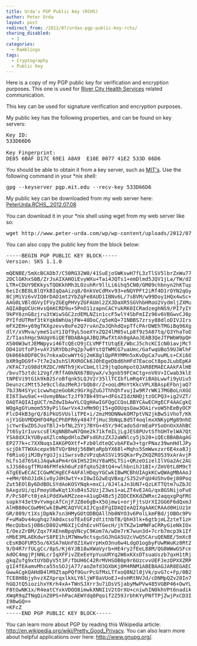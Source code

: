 ```yaml
---
title: Urda's PGP Public Key (RCHS)
author: Peter Urda
layout: post
redirect_from: /2012/07/urdas-pgp-public-key-rchs/
sharing_disabled:
  - 1
categories:
  - Ramblings
tags:
  - Cryptography
  - Public Key
---
```


Here is a copy of my PGP public key for verification and encryption purposes. This one is used for <a href="http://www.rivercityhealthservices.com" class="external external_icon" target="_blank">River City Health Services</a> related communication.

This key can be used for signature verification and encryption purposes.

My public key has the following properties, and can be found on key servers:

<pre class="brush: plain; title: ; notranslate" title="">Key ID:
533D66D6

Key Fingerprint:
DE85 6BAF D17C 69E1 A8A9  E10E 0077 41E2 533D 66D6
</pre>

You should be able to obtain it from a key server, such as <a href="http://pgp.mit.edu/" class="external external_icon" target="_blank">MIT's</a>. Use the following command in your *nix shell:

<pre class="brush: bash; title: ; notranslate" title="">gpg --keyserver pgp.mit.edu --recv-key 533D66D6
</pre>

My public key can be downloaded from my web server here: [PeterUrda.RCHS_.2012.07.08][1]

You can download it in your *nix shell using wget from my web server like so:

<pre class="brush: bash; title: ; notranslate" title="">wget http://www.peter-urda.com/wp/wp-content/uploads/2012/07/PeterUrda.RCHS_.2012.07.08.gpg
</pre>

You can also copy the public key from the block below:

<pre class="brush: plain; title: ; notranslate" title="">-----BEGIN PGP PUBLIC KEY BLOCK-----
Version: SKS 1.1.0

mQENBE/5mXcBCADb7/C50RG32W0/41SuEjoSWKswH7fL3zTlSV5lbrZxWu77bcjwXVtoWOXv
2DClGKhxS0B/ZrJsAIXAHOiEvyWXu+Tai4JQTs1+emDlmd5JQV1jLa/TW/dZkVtkTlEepxgR
LTR+CDUY9EKkysTQOKkhMh3LOzuhRr9llLi6ihq5CN0/GM09chbnyn2hKTupDrAQrZ8mqYzc
6eiIcBE8L8lQYkBIqQaAizq8/0nkVeCdMxv93+eNQYPFt2iRf4D1rOYN2qGysRd0lOelxP8h
8CjMiVz6vVIQ0rDAO1mt2YbZqFe8AUD1IBNv6L/7sBVM/w99Doy1HQx4wSc+4VGYpCHNABEB
AAG0LVBldGVyIFVyZGEgPHVyZGFAUml2ZXJDaXR5SGVhbHRoU2VydmljZXMuY29tPokBHAQQ
AQIABgUCUcHvsQAKCRD9u+5PnO11zapnCACYukRK0ICRadzeghNS9/PI7yIYPNzKlUWvpwb7
9kPY6znG8zjru3tWiwSGC2zdEMLNZin1ccF5wlY4SbFmIZz96v6VBGwvCJ0ps1uf/raO+6CG
PYIfdUTRmf3tkYqk6WhUajFW+40DoC/q5eKQ+7INBBS7zrsy88dloDIVJIrsa7s5tmW0MolR
mFX2EH+y69gTKXgzevv8oFe2Q7rvAnZoJQhhdQxpTfcPArDWEhTMGiBq96XgUDCTktmjVD7V
dlY/xVMva/ymeS1uYiIQf9yL5oeXYxZQ24lM05vLp8f9z5A87tq/Q3YhaToDhlh0D0DcTLNg
Z/T1ashHgc9AUgV6iQEfBDABAgAJBQJRwfXtAh0gAAoJEAB3QeJTPWbW9pQH/2Sbs7la409L
XS00W3wtJEMWpyvi46TcQEcO9jCLVMFftUtqEE/WbcJ5chcKCIcN0iavjMcT2cK7B89J/CvF
DD41UtfoP3+vAYJSRYDbzPq2p7w0YstQTWMCG7uaUmc/GafwqUBo59UJWlhF7WHzwa6SwNbx
Ok066k0DF0C9s7nkxaOcwWYtGj2mK8glQpPRYMMn5xKvDpCa7uuMLs+CXi60rI4gcSkwA9Fx
bXR9gDG9f+7t7e2a3shSlRXROCk6J0hEgeDbd6hHFd7EacoCt8poJLubEpKAsj+bAJGVyo5n
/KFAC7zG98dtRZDC/HNTh9jKvCbmLtl29jtqOoHpotOJAR8EMAECAAkFAlHB9k8CHSAACgkQ
/bvuT5ztdc12Vgf/RffA0kNX67BUywX/v3gnb59FCmCtg+nV6V+ICwab3klEdzsc6dCdSs9w
tNPEVi9tG1k9k02SroBfqnk5LQJV2r35llTCIbfLmRq4YiBAbLwwfi9yUiu5R3QIE0B9NuYW
DeunzczMtt5Je9cCldazMeRJrbQb8r/Z+ooLdMnYtKkcVPLXBAspEFbnjaQ7YiY97UIwM9hJ
7bJ3N4SYyc1cwwhqzeGobKz9GrXgZuGJThhQhfvujIw9R7rWK17MGBoLnXGGsi27Td0pU/Bf
EI6T3wu9aC++UvmyBNacTzJf97Bk49tw+dFGsZIdzNHDjtzOCPQ3+ig2VZT/6nO+wvDF0IkB
OAQTAQIAIgUCT/mZdwIbAwYLCQgHAwIGFQgCCQoLBBYCAwECHgECF4AACgkQAHdB4lM9ZtZN
WQgAgGYumom559yPilGwrVx4JxMm9OjI5+gOOUqsOaw3OAirvoW5hEeByOCM/NnzF0rXqgPW
FlcD4kB3grQ/8iPkUSVUsliTPE+i/2mzM9DNNwkOM7ptVN2jkBw5iVhoT/KNEM2aK+fEbooO
njY1GbVMDQHFO4RpCPhDFR6y4847fjHuc3bNqL8d5T4oqlmxXNKypMg89nhDuKpF6pW7govU
jcYwrEwZDSJuoTBlJ+bfNL25Yj7BYG+45Y/94Cado5drmEaPYSoOnOxXAhBCG4h620dKjez+
7t6Sy1rIuvscsElKgNNBhwN7Qme2k71kfmILjLgJES8PUvtSfhUHTelWA7QtUGV0ZXIgVXJk
YSA8dXJkYUByaXZlcmNpdHloZWFsdGhzZXJ2aWNlcy5jb20+iQEcBBABAgAGBQJRwffaAAoJ
EP277k+c7XXNuqsIAKGPOXtf+Fzb0ldteQCvbAFEw3+tgrPNaz39wnHdlJPyBZDM9HQ4eo9c
scjDkTTWXAcepx9bTVQr8Hdj56BWtaRpbYX68l+Mqhs5SmWwxzxr6E4xa8Jj9EkHetvTaHwx
f6RiuGjiMJByYgUJjsiSwrsvBzVPzqbASSVi9SQKarPyZKQZRO539xArAvjR8NQ9PO5FlWts
hLfs1d76S4iJAqwkaPm4rGkIHS2IHzY8aM5LTSi+QRzeO1zelIlVGa2Ac2AU/SplfvgGCCat
sJJS66sgfTRU46FMfekh6uFz8fqXo528tQ4+wlhbnihJ1BI+/ZmV0tL8M9cT9BzzQUGwzO6J
ATgEEwECACICGwMCHgECF4AFAlHDqyYGCwkIBwMCBhUIAgkKCwQWAgMBAAoJEAB3QeJTPWbW
+eMH/0hOJ1dkiv0yJdH3wtY+xI0wIG2wEqVBxg/SJ52vFqU4UShv0ej80Poqu+0KUciOY2SJ
Zut5EOlBy6DdBOLSYdAoKOSYNqk+mxCi/8J4laJn3UN7+QzLKTTQtm7uZbJGvKfM5XKrx57+
bAxgzUi/qiFmoyU6wKqt1XsB4s52UzjZ3ws1+aLZT4vEJAG/qx8GSNijoFu0DJDS6euJK42W
F/PcS0Fct0jeAiPddXwkMZzee+A1ugD4Bz5jZQDCEKKdZWRxc2aqqxgPqFRGGmAGuDXHuxM3
sopkY43et9vYvmgcAfCnjFJZ8e6gB+X5Gjmwi+orjFjtsUrXI2GG6F6dQxmJATkEEwECACMF
AlHB80oCGwMHCwkIBwMCAQYVCAIJCgsEFgIDAQIeAQIXgAAKCRAAd0HiUz1m1nNPCACudrUZ
GR/809/t1XsjDpNk7sn3HMyGOtODBQAllhb0NYO3v6PolLkmFBd/jOBOc9PVmg7z8umMc7jy
F+uMaDv44ughqz7A0dxcsoTExEGFzdtithbTB/QhH3lk+6gtbjmLZzteT1zHQ9OfCVTtUEnM
MecQUbxSjOB6cD802vM6XIjCdhEcvHTGecH/jhTKZw1mMWFaCRRyGieNkIOxw0wMou7wIhUS
I/OezZrBM/Zqx7FAEnmBpqVNcyC9Kom7A/wDe7rK7wun3d+7crb7mcp3k1IfQ6o2LrT0W8Ae
nMbE3MLAEKdwrS8FE1hiM7Wmw9ctsguSGJhGA5U2cVwQ5CAruQENBE/5mXcBCAC+obCHoVqG
cEsKBGFUR55o/6XSA7mUnF8Z1XwVrpHxO3nu6w4LdgO1ogbyFUwRWuKz8RtZ7MLHrWf6Jzwa
9/D4R7rfULgCc/8pS/Kj6YJB18wXWaVyrb+HE4ry2fEeL88M/QG8WWwGSFcmd3yQ0rvX5TVp
AdOC4mgjPjNNLcrIqXFFivZEeEeYpYuuURYq2W6xKXsDTsuaUszb7qxH1tRjq4La3VFMGcQE
gkqZufg9xtUYbDyV5t3F/fbUH6C42RrMVHSOB0p9r6UzcvvUEFJezDPXXZRRqhlPt+vYZjgB
g1I4fEAamvMhca55sSOJjA77/aoZmfd3GXbKj0M4RNM1ABEBAAGJAR8EGAECAAkFAk/5mXcC
GwwACgkQAHdB4lM9ZtapPQf9GurPcGfMxLTfxoQ8N2l0jVk/pvG7c+Fp/0B27bNXeKwLaVkb
TCE8H8bjyhvzXZXprqxlkkLY6ljWF8aVUoEJ+dsHRtNVJd/cDNMpQZv20In7gjJ5zm/yy00L
hGQJtQ5iozihxYKrh4xA+TWnSJXrr3u7iDsVSjabyMwPVw485VGBP46+OwYLYQFFs5NyO2CK
F8tGwNK1x/R4eatCYxkVDOO8imwkXNNI1V2tOrXU+cniwhIN0khVPt6nadikyAfA0v2VYD5Q
XWqR9qZTNqQinZ0PS+hPacAEWYdq0Pqoif2Z59JrbhKYyPNfTPjZwjPxCD3IeqC6D9/Wgqmc
I98wGQ==
=KFcZ
-----END PGP PUBLIC KEY BLOCK-----
</pre>

You can learn more about PGP by reading this Wikipedia article: <a href="http://en.wikipedia.org/wiki/Pretty_Good_Privacy" class="external external_icon" target="_blank">http://en.wikipedia.org/wiki/Pretty_Good_Privacy</a>. You can also learn more about helpful applications over here: <a href="http://www.gnupg.org/" class="external external_icon" target="_blank">http://www.gnupg.org/</a>.

 [1]: http://www.peter-urda.com/wp/wp-content/uploads/2012/07/PeterUrda.RCHS_.2012.07.08.gpg
